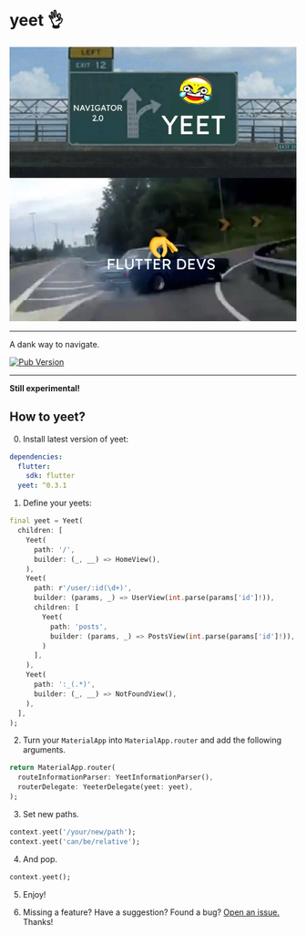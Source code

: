 # yeet 👌


<p align="center">
<img src="https://raw.githubusercontent.com/HosseinYousefi/yeet/master/yeet.png" alt="yeet" />
</p>

---

A dank way to navigate.

[![Pub Version](https://img.shields.io/pub/v/yeet)](https://pub.dev/packages/yeet)

---

**Still experimental!**

## How to yeet?

0. Install latest version of yeet:

```yaml
dependencies:
  flutter:
    sdk: flutter
  yeet: ^0.3.1
```

1. Define your yeets:

```dart
final yeet = Yeet(
  children: [
    Yeet(
      path: '/',
      builder: (_, __) => HomeView(),
    ),
    Yeet(
      path: r'/user/:id(\d+)',
      builder: (params, _) => UserView(int.parse(params['id']!)),
      children: [
        Yeet(
          path: 'posts',
          builder: (params, _) => PostsView(int.parse(params['id']!)),
        )
      ],
    ),
    Yeet(
      path: ':_(.*)',
      builder: (_, __) => NotFoundView(),
    ),
  ],
);
```

2. Turn your `MaterialApp` into `MaterialApp.router` and add the following arguments.

```dart
return MaterialApp.router(
  routeInformationParser: YeetInformationParser(),
  routerDelegate: YeeterDelegate(yeet: yeet),
);
```

3. Set new paths.

```dart
context.yeet('/your/new/path');
context.yeet('can/be/relative');
```

4. And pop.

```dart
context.yeet();
```

5. Enjoy!

6. Missing a feature? Have a suggestion? Found a bug? [Open an issue.](https://github.com/HosseinYousefi/yeet/issues) Thanks!